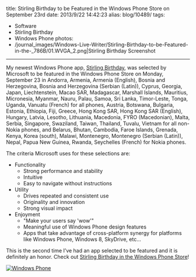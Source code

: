 title: Stirling Birthday to be Featured in the Windows Phone Store on September 23rd
date: 2013/9/22 14:42:23
alias: blog/10489/
tags:
- Software
- Stirling Birthday
- Windows Phone
photos:
- /journal_images/Windows-Live-Writer/Stirling-Birthday-to-be-Featured-in-the-_786B/01.WVGA_2.png|Stirling Birthday Screenshot
---
My newest Windows Phone app, [Stirling Birthday](/StirlingBirthday/WindowsPhone), was selected by Microsoft to be featured in the Windows Phone Store on Monday, September 23 in Andorra, Armenia, Armenia (English), Bosnia and Herzegovina, Bosnia and Herzegovina (Serbian (Latin)), Cyprus, Georgia, Japan, Liechtenstein, Macao SAR, Madagascar, Marshall Islands, Mauritius, Micronesia, Myanmar, Nauru, Palau, Samoa, Sri Lanka, Timor-Leste, Tonga, Uganda, Vanuatu (French) for all phones, Austria, Botswana, Bulgaria, Estonia, Ethiopia, Fiji, Greece, Hong Kong SAR, Hong Kong SAR (English), Hungary, Latvia, Lesotho, Lithuania, Macedonia, FYRO (Macedonian), Malta, Serbia, Singapore, Swaziland, Taiwan, Thailand, Tuvalu, Vietnam for all non-Nokia phones, and Belarus, Bhutan, Cambodia, Faroe Islands, Grenada, Kenya, Korea (south), Malawi, Montenegro, Montenegro (Serbian (Latin)), Nepal, Papua New Guinea, Rwanda, Seychelles (French) for Nokia phones.

The criteria Microsoft uses for these selections are:

*   Functionality
    *   Strong performance and stability
    *   Intuitive
    *   Easy to navigate without instructions
*   Utility
    *   Drives repeated and consistent use
    *   Originality and innovation
    *   Strong visual impact
*   Enjoyment
    *   "Make your users say 'wow'"
    *   Meaningful use of Windows Phone design features
    *   Apps that take advantage of cross-platform synergy for platforms like Windows Phone, Windows 8, SkyDrive, etc...

This is the second time I’ve had an app selected to be featured and it is definitely an honor. Check out [Stirling Birthday in the Windows Phone Store](http://www.windowsphone.com/en-us/store/app/stirling-birthday/b3f595ea-10ba-4b1c-8833-3b299078010d)!

[![Windows Phone](/images/WindowsPhone_208x67_blu.png "Stirling Birthday in the Windows Phone Store")](http://www.windowsphone.com/s?appid=b3f595ea-10ba-4b1c-8833-3b299078010d)